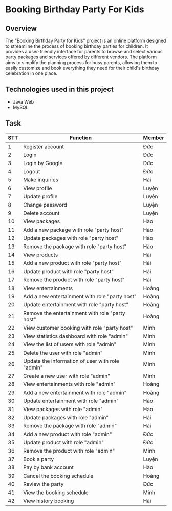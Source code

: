# Booking Birthday Party For Kids

## Overview
The "Booking Birthday Party for Kids" project is an online platform designed to streamline the process of booking birthday parties for children. It provides a user-friendly interface for parents to browse and select various party packages and services offered by different vendors. The platform aims to simplify the planning process for busy parents, allowing them to easily customize and book everything they need for their child's birthday celebration in one place.

## Technologies used in this project
- Java Web
- MySQL

## Task
| STT | Function                                     | Member   |
|-----|----------------------------------------------|------------------|
| 1   | Register account                             | Đức              |
| 2   | Login                                        | Đức              |
| 3   | Login by Google                              | Đức              |
| 4   | Logout                                       | Đức              |
| 5   | Make inquiries                               | Hải              |
| 6   | View profile                                 | Luyện            |
| 7   | Update profile                               | Luyện            |
| 8   | Change password                              | Luyện            |
| 9   | Delete account                               | Luyện            |
| 10  | View packages                                | Hào              |
| 11  | Add a new package with role "party host"     | Hào              |
| 12  | Update packages with role "party host"       | Hào              |
| 13  | Remove the package with role "party host"    | Hào              |
| 14  | View products                                | Hải              |
| 15  | Add a new product with role "party host"     | Hải              |
| 16  | Update product with role "party host"        | Hải              |
| 17  | Remove the product with role "party host"    | Hải              |
| 18  | View entertainments                          | Hoàng            |
| 19  | Add a new entertainment with role "party host" | Hoàng         |
| 20  | Update entertainment with role "party host"  | Hoàng            |
| 21  | Remove the entertainment with role "party host" | Hoàng         |
| 22  | View customer booking with role "party host" | Minh            |
| 23  | View statistics dashboard with role "admin"  | Minh            |
| 24  | View the list of users with role "admin"     | Minh            |
| 25  | Delete the user with role "admin"            | Minh            |
| 26  | Update the information of user with role "admin" | Minh         |
| 27  | Create a new user with role "admin"          | Minh            |
| 28  | View entertainments with role "admin"        | Hoàng           |
| 29  | Add a new entertainment with role "admin"    | Hoàng           |
| 30  | Update entertainment with role "admin"       | Hào             |
| 31  | View packages with role "admin"              | Hào             |
| 32  | Update packages with role "admin"            | Hải             |
| 33  | Remove the package with role "admin"         | Hải             |
| 34  | Add a new product with role "admin"          | Đức             |
| 35  | Update product with role "admin"             | Đức             |
| 36  | Remove the product with role "admin"         | Minh            |
| 37  | Book a party                                 | Luyện           |
| 38  | Pay by bank account                          | Hào             |
| 39  | Cancel the booking schedule                  | Hoàng           |
| 40  | Review the party                             | Đức             |
| 41  | View the booking schedule                    | Minh            |
| 42  | View history booking                         | Hải             |


